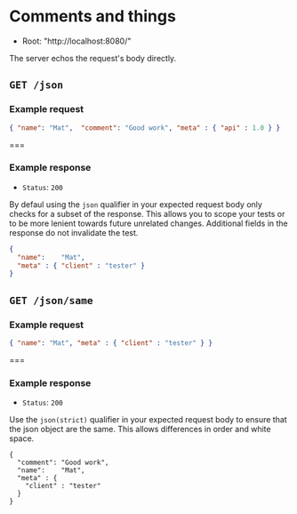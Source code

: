 # Comments and things

* Root: "http://localhost:8080/"

The server echos the request's body directly.

## `GET /json`

### Example request

```json
{ "name": "Mat",  "comment": "Good work", "meta" : { "api" : 1.0 } }
```

===

### Example response

* `Status`: `200`

By defaul using the `json` qualifier in your expected request body only checks for
a subset of the response. This allows you to scope your tests or to be more lenient
towards future unrelated changes. Additional fields in the response do not invalidate
the test.

```json
{
  "name":    "Mat",
  "meta" : { "client" : "tester" }
}
```

## `GET /json/same`

### Example request

```json
{ "name": "Mat", "meta" : { "client" : "tester" } }
```

===

### Example response

* `Status`: `200`

Use the `json(strict)` qualifier in your expected request body to ensure that the json object are the same.
This allows differences in order and white space.

```json(strict)
{
  "comment": "Good work",
  "name":    "Mat",
  "meta" : {
    "client" : "tester"
  }
}
```
